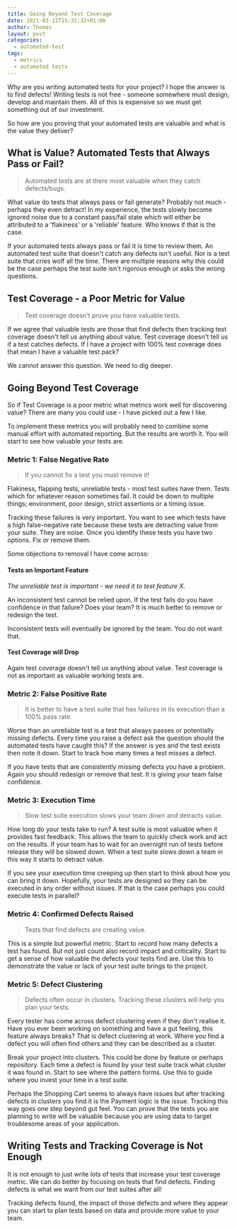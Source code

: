 ```yaml
---
title: Going Beyond Test Coverage
date: 2021-03-11T15:31:32+01:00
author: Thomas
layout: post
categories:
  - automated-test
tags:
  - metrics
  - automated tests
---
```


Why are you writing automated tests for your project? I hope the answer is to find defects!
Writing tests is not free - someone somewhere must design, develop and maintain them.
All of this is expensive so we must get something out of our investment.

So how are you proving that your automated tests are valuable and what is the value they deliver?

## What is Value? Automated Tests that Always Pass or Fail?

> Automated tests are at there most valuable when they catch defects/bugs.

What value do tests that always pass or fail generate? Probably not much - perhaps they even
detract! In my experience, the tests slowly become ignored noise due to a constant pass/fail state which
will either be attributed to a 'flakiness' or a 'reliable' feature. Who knows if that is the case.

If your automated tests always pass or fail it is time to review them. An automated test suite that doesn't catch
any defects isn't useful. Nor is a test suite that cries wolf all the time. There are multiple reasons why this could be
the case perhaps the test suite isn't rigorous enough or asks the wrong questions.

## Test Coverage - a Poor Metric for Value

> Test coverage doesn't prove you have valuable tests.

If we agree that valuable tests are those that find defects then tracking test
coverage doesn't tell us anything about value. Test coverage doesn't tell us if a test catches defects. 
If I have a project with 100% test coverage does that mean I have a valuable test pack?

We cannot answer this question. We need to dig deeper.

## Going Beyond Test Coverage

So if Test Coverage is a poor metric what metrics work well for discovering value?
There are many you could use - I have picked out a few I like.

To implement these metrics you will probably need to combine some manual effort
with automated reporting. But the results are worth it. You will start to see how valuable your tests are.

### Metric 1: False Negative Rate

> If you cannot fix a test you must remove it!

Flakiness, flapping tests, unreliable tests - most test suites have them. Tests
which for whatever reason sometimes fail. It could be down to multiple things; environment, poor design,
strict assertions or a timing issue.

Tracking these failures is very important. You want to see which tests have a high false-negative rate
because these tests are detracting value from your suite. They are noise. Once you identify these tests
you have two options. Fix or remove them.

Some objections to removal I have come across:

#### Tests an Important Feature

_The unreliable test is important - we need it to test feature X._

An inconsistent test cannot be relied upon. If the test fails do you have confidence in that failure?
Does your team? It is much better to remove or redesign the test.

Inconsistent tests will eventually be ignored by the team. You do not want that.

#### Test Coverage will Drop

Again test coverage doesn't tell us anything about value. Test coverage is not as important as valuable
working tests are.

### Metric 2: False Positive Rate

> It is better to have a test suite that has failures in its execution than a 100% pass rate.

Worse than an unreliable test is a test that always passes or potentially missing defects. Every time
you raise a defect ask the question should the automated tests have caught this? If the answer is yes
and the test exists then note it down. Start to track how many times a test misses a defect.

If you have tests that are consistently missing defects you have a problem. Again you should redesign
or remove that test. It is giving your team false confidence.

### Metric 3: Execution Time

> Slow test suite execution slows your team down and detracts value.

How long do your tests take to run? A test suite is most valuable when it provides fast feedback.
This allows the team to quickly check work and act on the results. If your team has to wait for an
overnight run of tests before release they will be slowed down. When a 
test suite slows down a team in this way it starts to detract value.

If you see your execution time creeping up then start to think about how you can bring it down. Hopefully,
your tests are designed so they can be executed in any order without issues. If that is the case
perhaps you could execute tests in parallel?

### Metric 4: Confirmed Defects Raised

> Tests that find defects are creating value.

This is a simple but powerful metric. Start to record how many defects a test has found. But not just count
also record impact and criticality. Start to get a sense of how valuable the defects your tests find are.
Use this to demonstrate the value or lack of your test suite brings to the project.

### Metric 5: Defect Clustering

> Defects often occur in clusters. Tracking these clusters will help you plan your tests.

Every tester has come across defect clustering even if they don't realise it. Have you
ever been working on something and have a gut feeling, this feature always breaks?
That is defect clustering at work. Where you find a defect you will often find others and they
can be described as a cluster.

Break your project into clusters. This could be done by feature or perhaps repository. Each time a 
defect is found by your test suite track what cluster it was found in. Start to see where the pattern forms.
Use this to guide where you invest your time in a test suite.

Perhaps the Shopping Cart seems to always have issues but after tracking defects in clusters you find it is the
Payment logic is the issue. Tracking this way goes one step beyond gut feel.
You can prove that the tests you are planning to write will be valuable because you are using data to target troublesome
areas of your application.

## Writing Tests and Tracking Coverage is Not Enough

It is not enough to just write lots of tests that increase your test coverage metric.
We can do better by focusing on tests that find defects. Finding defects is what we want from our test suites after all!

Tracking defects found, the impact of those defects and where they appear you can start to plan tests based on
data and provide more value to your team.